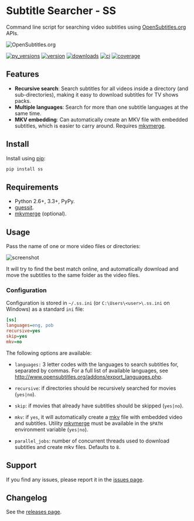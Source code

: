 # Subtitle Searcher - SS #

Command line script for searching video subtitles using 
[OpenSubtitles.org](http://www.opensubtitles.org ) APIs.

![OpenSubtitles.org](http://static.opensubtitles.org/gfx/logo-transparent.png)

[![py_versions](https://img.shields.io/pypi/pyversions/ss.svg)](https://pypi.python.org/pypi/ss/)
[![version](http://img.shields.io/pypi/v/ss.svg)](https://pypi.python.org/pypi/ss/)
[![downloads](http://img.shields.io/pypi/dm/ss.svg)](https://pypi.python.org/pypi/ss/)
[![ci](http://img.shields.io/travis/nicoddemus/ss.svg)](https://travis-ci.org/nicoddemus/ss)
[![coverage](http://img.shields.io/coveralls/nicoddemus/ss.svg)](https://coveralls.io/r/nicoddemus/ss)

## Features ##

- **Recursive search**: Search subtitles for all videos inside a directory (and sub-directories), 
  making it easy to download subtitles for TV shows packs. 
- **Multiple languages**: Search for more than one subtitle languages at the same time.
- **MKV embedding**: Can automatically create an MKV file with embedded 
  subtitles, which is easier to carry around.
  Requires [mkvmerge](http://www.bunkus.org/videotools/mkvtoolnix).

## Install ##

Install using [pip](http://www.pip-installer.org):

```bash
pip install ss
```

## Requirements ##

- Python 2.6+, 3.3+, PyPy.
- [guessit](https://github.com/wackou/guessit).
- [mkvmerge](http://www.bunkus.org/videotools/mkvtoolnix) (optional).

## Usage ##

Pass the name of one or more video files or directories:

![screenshot](https://raw.githubusercontent.com/nicoddemus/ss/master/images/screenshot.png)

It will try to find the best match online, and automatically download and 
move the subtitles to the same folder as the video files.

### Configuration ###

Configuration is stored in `~/.ss.ini` (or `C:\Users\<user>\.ss.ini` on Windows) as
a standard `ini` file:

```ini
[ss]
languages=eng, pob
recursive=yes
skip=yes
mkv=no
```

The following options are available:

* `languages:` 3 letter codes with the languages to search subtitles for, 
  separated by commas. 
  For a full list of available languages, see 
  http://www.opensubtitles.org/addons/export_languages.php.

* `recursive`: if directories should be recursively searched for movies (`yes|no`). 

* `skip`: if movies that already have subtitles should be skipped (`yes|no`).

* `mkv`: if `yes`, it will automatically create a [mkv](http://www.matroska.org/)
  file with embedded video and subtitles. Utility [mkvmerge](http://www.bunkus.org/videotools/mkvtoolnix)
  must be available in the `$PATH` environment variable (`yes|no`).

* `parallel_jobs`: number of concurrent threads used to download subtitles and create mkv files.
  Defaults to `8`.


## Support ##

If you find any issues, please report it in the 
[issues page](https://github.com/nicoddemus/ss/issues).


## Changelog ##

See the [releases page](https://github.com/nicoddemus/ss/releases).


